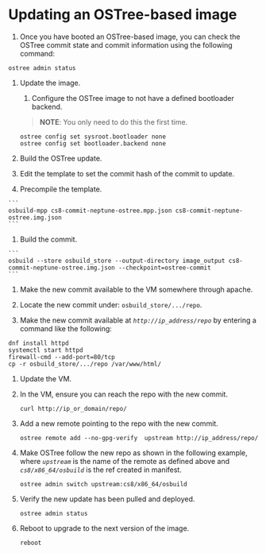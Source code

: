 # Updating an OSTree-based image

1. Once you have booted an OSTree-based image, you can check the OSTree commit state and commit information using the following command:

  ```
  ostree admin status
  ```

1. Update the image.

   1. Configure the OSTree image to not have a defined bootloader backend.

    > **NOTE**: You only need to do this the first time.

     ```
     ostree config set sysroot.bootloader none
     ostree config set bootloader.backend none
     ```

1. Build the OSTree update.

  1. Edit the template to set the commit hash of the commit to update.

  1. Precompile the template.

    ```
    osbuild-mpp cs8-commit-neptune-ostree.mpp.json cs8-commit-neptune-ostree.img.json
    ```

  1. Build the commit.

    ```
    osbuild --store osbuild_store --output-directory image_output cs8-commit-neptune-ostree.img.json --checkpoint=ostree-commit
    ```

1. Make the new commit available to the VM somewhere through apache.

  1. Locate the new commit under: `osbuild_store/.../repo`.

  1. Make the new commit available at _`http://ip_address/repo`_ by entering a command like the following:
  ```
  dnf install httpd
  systemctl start httpd
  firewall-cmd --add-port=80/tcp
  cp -r osbuild_store/.../repo /var/www/html/
  ```

1. Update the VM.

1. In the VM, ensure you can reach the repo with the new commit.

    ```
    curl http://ip_or_domain/repo/
    ```

1. Add a new remote pointing to the repo with the new commit.

    ```
    ostree remote add --no-gpg-verify  upstream http://ip_address/repo/
    ```

1. Make OSTree follow the new repo as shown in the following example, where _`upstream`_ is the name of the remote as defined above and _`cs8/x86_64/osbuild`_
  is the ref created in manifest.

    ```
    ostree admin switch upstream:cs8/x86_64/osbuild
    ```

1. Verify the new update has been pulled and deployed.

    ```
    ostree admin status
    ```

1. Reboot to upgrade to the next version of the image.

    ```
    reboot
    ```

